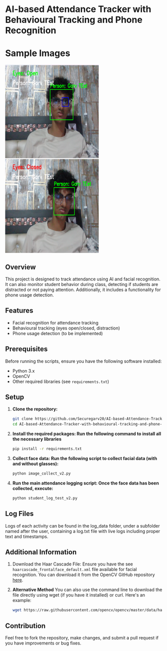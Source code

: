 ﻿# AI-based Attendance Tracker with Behavioural Tracking and Phone Recognition

# Sample Images

<img src="test1.png" alt="Face Rec Eye Open Photo" width="300" height="300"> <img src="test2.png" alt="Face Rec Eye Close Photo" width="300" height="300">


## Overview
This project is designed to track attendance using AI and facial recognition. It can also monitor student behavior during class, detecting if students are distracted or not paying attention. Additionally, it includes a functionality for phone usage detection.

## Features
- Facial recognition for attendance tracking
- Behavioural tracking (eyes open/closed, distraction)
- Phone usage detection (to be implemented)

## Prerequisites
Before running the scripts, ensure you have the following software installed:
- Python 3.x
- OpenCV
- Other required libraries (see `requirements.txt`)

## Setup
1. **Clone the repository:**
   ```bash
   git clone https://github.com/Securegarv20/AI-based-Attendance-Tracker-with-behavioural-tracking-and-phone-recognition.git
   cd AI-based-Attendance-Tracker-with-behavioural-tracking-and-phone-recognition
2. **Install the required packages: Run the following command to install all the necessary libraries**
   ```bash
   pip install -r requirements.txt

3. **Collect face data: Run the following script to collect facial data (with and without glasses):**
   ```bash
   python image_collect_v2.py

4. **Run the main attendance logging script: Once the face data has been collected, execute:**
   ```bash
   python student_log_test_v2.py

## Log Files
Logs of each activity can be found in the log_data folder, under a subfolder named after the user, containing a log.txt file with live logs including proper text and timestamps.

## Additional Information
1. Download the Haar Cascade File: Ensure you have the see `haarcascade_frontalface_default.xml` file available for facial recognition. You can download it from the OpenCV GitHub repository [here](https://github.com/opencv/opencv/blob/master/data/haarcascades/haarcascade_frontalface_default.xml).

2. **Alternative Method**
You can also use the command line to download the file directly using wget (if you have it installed) or curl. Here's an example:
   ```bash
   wget https://raw.githubusercontent.com/opencv/opencv/master/data/haarcascades/haarcascade_frontalface_default.xml

## Contribution
Feel free to fork the repository, make changes, and submit a pull request if you have improvements or bug fixes.

